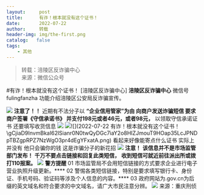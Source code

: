 ```yaml
---
layout:     post
title:      有诈！根本就没有这个证书！
date:       2022-07-22
author:     转载
header-img: img/the-first.png
catalog:   false
tags:
    - 其他
---
```


<blockquote><p>转载：涪陵区反诈骗中心<br>
来源：微信公众号</p></blockquote>

#有诈！根本就没有这个证书！
[涪陵区反诈骗中心]
**涪陵区反诈骗中心**
微信号fulingfanzha
功能介绍涪陵区公安局反诈骗宣传。

![]({{site.baseurl}}/postimg/nM8NWwbNctgxaZlVrgO41zdgrIsGE95mWiamNHicBHYQ3YibmDxg7OCouHic0T2qgm3sjnp1tHRc2EFv1RuwZ339ibA.png)
**注意了！！**
近期有不法分子以
**“企业信用管家”**为由
向商户发送诈骗短信
要求商户签署《守信承诺书》
并**支付198元或者46元，或者98元，**
以领取守信承诺证书
还要填写收货信息
![]({{site.baseurl}}/postimg/1Iz6G14zIyeu9K9b6b8CiaSI4BHjLkPHOtYltkTl1czs4cZECyWIBxVCcN6S1mQIT5uFNRNuhCnDjXKav9Y9oDA.jpeg)
![]({{site.baseurl}}/postimg/gCjiaD9InvmBkaI62lSianr0N0twQyDGc7sM5MpEqOx77SQzBqicTibbe272eY1fxFIwdB7AXNlrxVe2QPKBeOZYNw.png)![](2022-07-22
有诈！根本就没有这个证书！\\gCjiaD9InvmBkaI62lSianr0N0twQyDGc7iaY2o8HIZJmouT9HOap35LcJPNDpTBZgpRPZ7NzWgO3pr4dEgYFxatA.png)
看起来好像能寄点什么证书
实际上并没有
他只会骗你的钱
这是诈骗分子的新花招
![]({{site.baseurl}}/postimg/gCjiaD9InvmBkaI62lSianr0N0twQyDGc7sW2ziabxj6xmxwDWWZOliaf9QVgpGS5yLHynW5HIGPJJ9hINeRQWRzrw.jpeg)
**注意！**
**该信息并不是市场监管部门发布！**
**千万不要点击链接和回复此类短信，**
**收到短信可就近前往派出所或拨打110报案。**
![]({{site.baseurl}}/postimg/gCjiaD9InvmBkaI62lSianr0N0twQyDGc74Gxq0j26P3JicZFhWGUEYb0rXzHRRg9qMquqGapJCicuD5FI2XxlGPsw.gif)
**警方提醒**
01
市场监管局不会用短信链接的方式要求企业进行电子营业执照升级更新。****
02
警惕各类短信链接，特别是要求填写银行卡、身份证、手机号码、验证码等涉及个人信息的内容。****
03
政府网站为.gov.cn为后缀的英文域名和符合要求的中文域名，请广大市民注意分辨。
![]({{site.baseurl}}/postimg/gCjiaD9InvmBkaI62lSianr0N0twQyDGc7pTw5DPUCQqoMlibLywPMf9zxIaiaTrA4bicJPE53FR26S7txcBCVdQhVQ.gif)
来源：重庆刑侦
